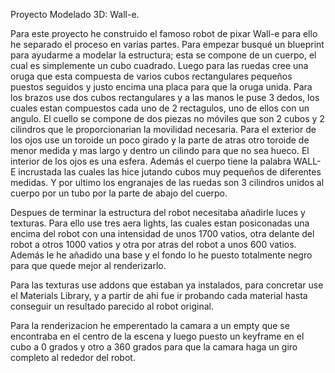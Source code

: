 Proyecto Modelado 3D: Wall-e.

Para este proyecto he construido el famoso robot de pixar Wall-e para ello he separado el proceso en varias partes.
Para empezar busqué un blueprint para ayudarme a modelar la estructura; esta se compone de un cuerpo, el cual es simplemente un cubo cuadrado. 
Luego para las ruedas cree una oruga que esta compuesta de varios cubos rectangulares pequeños puestos seguidos y justo encima una placa para que la oruga unida.
Para los brazos use dos cubos rectangulares y a las manos le puse 3 dedos, los cuales estan compuestos cada uno de 2 rectagulos, uno de ellos con un angulo.
El cuello se compone de dos piezas no móviles que son 2 cubos y 2 cilindros que le proporcionarian la movilidad necesaria. 
Para el exterior de los ojos use un toroide un poco girado y la parte de atras otro toroide de menor medida y mas largo y dentro un cilindo para que no sea hueco.
El interior de los ojos es una esfera.
Además el cuerpo tiene la palabra WALL-E incrustada las cuales las hice jutando cubos muy pequeños de diferentes medidas.
Y por ultimo los engranajes de las ruedas son 3 cilindros unidos al cuerpo por un tubo por la parte de abajo del cuerpo.

Despues de terminar la estructura del robot necesitaba añadirle luces y texturas. Para ello use tres aera lights, las cuales estan posiconadas una encima del robot con una intensidad de unos 1700 vatios, otra delante del robot a otros 1000 vatios y otra por atras del robot a unos 600 vatios. Además le he añadido una base y el fondo lo he puesto totalmente negro para que quede mejor al renderizarlo.

Para las texturas use addons que estaban ya instalados, para concretar use el Materials Library, y a partir de ahi fue ir probando cada material hasta conseguir un resultado parecido al robot original.

Para la renderizacion he emperentado la camara a un empty que se encontraba en el centro de la escena y luego puesto un keyframe en el cubo a 0 grados y otro a 360 grados para que la camara haga un giro completo al rededor del robot.

